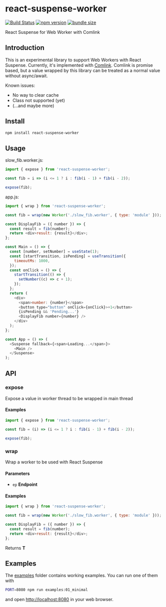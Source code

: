 # react-suspense-worker

[![Build Status](https://travis-ci.com/dai-shi/react-suspense-worker.svg?branch=master)](https://travis-ci.com/dai-shi/react-suspense-worker)
[![npm version](https://badge.fury.io/js/react-suspense-worker.svg)](https://badge.fury.io/js/react-suspense-worker)
[![bundle size](https://badgen.net/bundlephobia/minzip/react-suspense-worker)](https://bundlephobia.com/result?p=react-suspense-worker)

React Suspense for Web Worker with Comlink

## Introduction

This is an experimental library to support Web Workers with React Suspense.
Currently, it's implemented with
[Comlink](https://github.com/GoogleChromeLabs/comlink).
Comlink is promise based, but a value wrapped by this library
can be treated as a normal value without async/await.

Known issues:

-   No way to clear cache
-   Class not supported (yet)
-   (...and maybe more)

## Install

```bash
npm install react-suspense-worker
```

## Usage

slow_fib.worker.js:
```javascript
import { expose } from 'react-suspense-worker';

const fib = i => (i <= 1 ? i : fib(i - 1) + fib(i - 2));

expose(fib);
```

app.js:
```javascript
import { wrap } from 'react-suspense-worker';

const fib = wrap(new Worker('./slow_fib.worker', { type: 'module' }));

const DisplayFib = ({ number }) => {
  const result = fib(number);
  return <div>result: {result}</div>;
};

const Main = () => {
  const [number, setNumber] = useState(1);
  const [startTransition, isPending] = useTransition({
    timeoutMs: 1000,
  });
  const onClick = () => {
    startTransition(() => {
      setNumber((c) => c + 1);
    });
  };
  return (
    <div>
      <span>number: {number}</span>
      <button type="button" onClick={onClick}>+1</button>
      {isPending && 'Pending...'}
      <DisplayFib number={number} />
    </div>
  );
};

const App = () => (
  <Suspense fallback={<span>Loading...</span>}>
    <Main />
  </Suspense>
);
```

## API

<!-- Generated by documentation.js. Update this documentation by updating the source code. -->

### expose

Expose a value in worker thread to be wrapped in main thread

#### Examples

```javascript
import { expose } from 'react-suspense-worker';

const fib = (i) => (i <= 1 ? i : fib(i - 1) + fib(i - 2));

expose(fib);
```

### wrap

Wrap a worker to be used with React Suspense

#### Parameters

-   `ep` **Endpoint** 

#### Examples

```javascript
import { wrap } from 'react-suspense-worker';

const fib = wrap(new Worker('./slow_fib.worker', { type: 'module' }));

const DisplayFib = ({ number }) => {
  const result = fib(number);
  return <div>result: {result}</div>;
};
```

Returns **T** 

## Examples

The [examples](examples) folder contains working examples.
You can run one of them with

```bash
PORT=8080 npm run examples:01_minimal
```

and open <http://localhost:8080> in your web browser.

<!--
You can also try them in codesandbox.io:
[01](https://codesandbox.io/s/github/dai-shi/react-suspense-worker/tree/master/examples/01_minimal)
[02](https://codesandbox.io/s/github/dai-shi/react-suspense-worker/tree/master/examples/02_typescript)
-->
